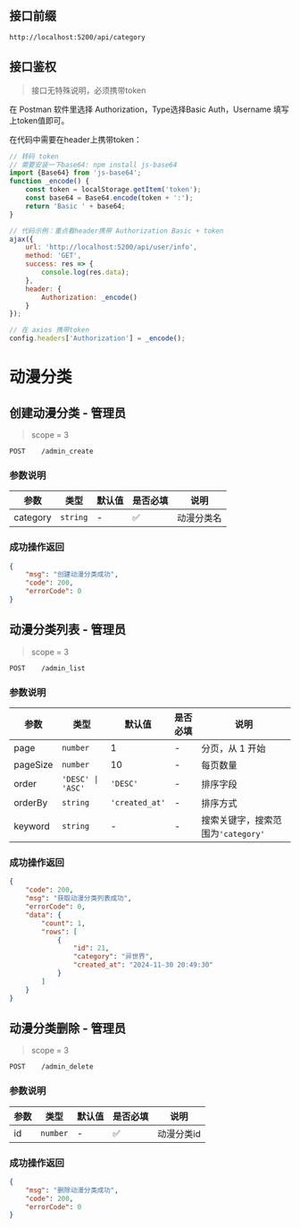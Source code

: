## 接口前缀

```shell
http://localhost:5200/api/category
```

## 接口鉴权

> 接口无特殊说明，必须携带token

在 Postman 软件里选择 Authorization，Type选择Basic Auth，Username 填写上token值即可。

在代码中需要在header上携带token：

```js
// 转码 token
// 需要安装一下base64: npm install js-base64
import {Base64} from 'js-base64';
function _encode() {
    const token = localStorage.getItem('token');
    const base64 = Base64.encode(token + ':');
    return 'Basic ' + base64;
}

// 代码示例：重点看header携带 Authorization Basic + token
ajax({
    url: 'http://localhost:5200/api/user/info',
    method: 'GET',
    success: res => {
        console.log(res.data);
    },
    header: {
        Authorization: _encode()
    }
});

// 在 axios 携带token
config.headers['Authorization'] = _encode();
```

# 动漫分类

## 创建动漫分类 - 管理员

> scope = 3

```
POST    /admin_create
```

### 参数说明

| 参数     | 类型     | 默认值 | 是否必填 | 说明       |
| -------- | -------- | ------ | -------- | ---------- |
| category | `string` | -      | ✅       | 动漫分类名 |

### 成功操作返回

```json
{
    "msg": "创建动漫分类成功",
    "code": 200,
    "errorCode": 0
}
```

## 动漫分类列表 - 管理员

> scope = 3

```
POST    /admin_list
```

### 参数说明

| 参数     | 类型              | 默认值         | 是否必填 | 说明                               |
| -------- | ----------------- | -------------- | -------- | ---------------------------------- |
| page     | `number`          | 1              | -        | 分页，从 1 开始                    |
| pageSize | `number`          | 10             | -        | 每页数量                           |
| order    | `'DESC' \| 'ASC'` | `'DESC'`       | -        | 排序字段                           |
| orderBy  | `string`          | `'created_at'` | -        | 排序方式                           |
| keyword  | `string`          | -              | -        | 搜索关键字，搜索范围为`'category'` |

### 成功操作返回

```json
{
    "code": 200,
    "msg": "获取动漫分类列表成功",
    "errorCode": 0,
    "data": {
        "count": 1,
        "rows": [
            {
                "id": 21,
                "category": "异世界",
                "created_at": "2024-11-30 20:49:30"
            }
        ]
    }
}
```

## 动漫分类删除 - 管理员

> scope = 3

```
POST    /admin_delete
```

### 参数说明

| 参数 | 类型     | 默认值 | 是否必填 | 说明       |
| ---- | -------- | ------ | -------- | ---------- |
| id   | `number` | -      | ✅       | 动漫分类id |

### 成功操作返回

```json
{
    "msg": "删除动漫分类成功",
    "code": 200,
    "errorCode": 0
}
```
